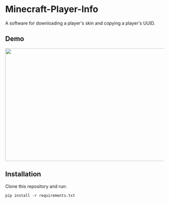 # Minecraft-Player-Info

A software for downloading a player's skin and copying a player's UUID.

## Demo

<img src="https://i.imgur.com/QccSIE9.gif" width="640" height="360"/>

## Installation

Clone this repository and run: 

```
pip install -r requirements.txt
```
